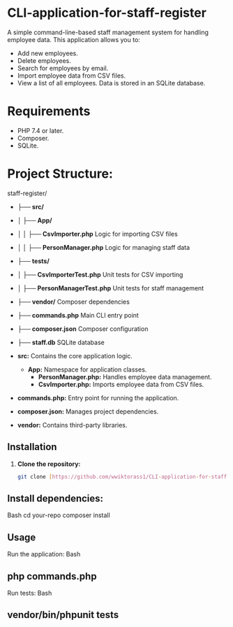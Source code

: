 # CLI-application-for-staff-register

A simple command-line-based staff management system for handling employee data. This application allows you to:

* Add new employees.
* Delete employees.
* Search for employees by email.
* Import employee data from CSV files.
* View a list of all employees.
Data is stored in an SQLite database.


# Requirements
* PHP 7.4 or later.
* Composer.
* SQLite.


# Project Structure:
staff-register/
* **├── src/**
* **│   ├── App/**
* **│   │   ├── CsvImporter.php**         Logic for importing CSV files
* **│   │   ├── PersonManager.php**       Logic for managing staff data
* **├── tests/**
* **│   ├── CsvImporterTest.php**         Unit tests for CSV importing
* **│   ├── PersonManagerTest.php**       Unit tests for staff management
* **├── vendor/**                         Composer dependencies
* **├── commands.php**                    Main CLI entry point
* **├── composer.json**                   Composer configuration
* **├── staff.db**                        SQLite database


* **src:** Contains the core application logic.
  * **App:** Namespace for application classes.
    * **PersonManager.php:** Handles employee data management.
    * **CsvImporter.php:** Imports employee data from CSV files.
* **commands.php:** Entry point for running the application.
* **composer.json:** Manages project dependencies.
* **vendor:** Contains third-party libraries.

## Installation
1. **Clone the repository:**
   ```bash
   git clone [https://github.com/wwiktorass1/CLI-application-for-staff-register.git](https://github.comwwiktorass1/CLI-application-for-staff-register.git)


##   Install dependencies:
Bash
 cd your-repo
 composer install


## Usage
Run the application:
Bash
## php commands.php

Run tests:
Bash
## vendor/bin/phpunit tests
